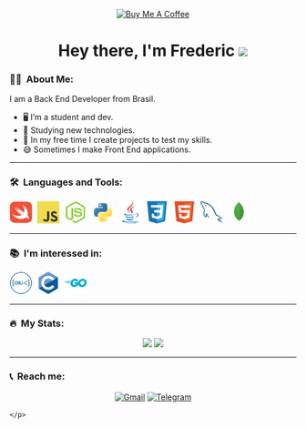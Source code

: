 <p align="center">
<a href="https://www.buymeacoffee.com/xsfrederic" target="_blank"><img src="https://cdn.buymeacoffee.com/buttons/default-orange.png" alt="Buy Me A Coffee" height="41" width="174"></a>
</p>

<h1 align="center">Hey there, I'm Frederic <img src="https://media.giphy.com/media/hvRJCLFzcasrR4ia7z/giphy.gif" width="40"></h1>

### :man_technologist: &nbsp;About Me:

I am a Back End Developer from Brasil.

- 🖥️ I’m a student and dev.
- 📖 Studying new technologies.
- 🔭 In my free time I create projects to test my skills.
- 😅 Sometimes I make Front End applications.

---

### 🛠 &nbsp;Languages and Tools:

<p>
  <img src="https://github.com/devicons/devicon/blob/master/icons/swift/swift-original.svg" title="Swift" alt="Swift" width="40" height="40"/>&nbsp;
  <img src="https://github.com/devicons/devicon/blob/master/icons/javascript/javascript-original.svg" title="JavaScript" alt="JavaScript" width="40" height="40"/>&nbsp;
  <img src="https://github.com/devicons/devicon/blob/master/icons/nodejs/nodejs-original.svg" title="NodeJs" alt="NodeJs" width="40" height="40"/>&nbsp;
  <img src="https://github.com/devicons/devicon/blob/master/icons/python/python-original.svg" title="Python" alt="Python" width="40" height="40"/>&nbsp;
  <img src="https://github.com/devicons/devicon/blob/master/icons/java/java-original.svg" title="Java" alt="Java " width="40" height="40"/>&nbsp;
  <img src="https://github.com/devicons/devicon/blob/master/icons/css3/css3-original.svg"  title="CSS3" alt="CSS" width="40" height="40"/>&nbsp;
  <img src="https://github.com/devicons/devicon/blob/master/icons/html5/html5-original.svg" title="HTML5" alt="HTML" width="40" height="40"/>&nbsp;
  <img src="https://github.com/devicons/devicon/blob/master/icons/mysql/mysql-original.svg" title="MySQL"  alt="MySQL" width="40" height="40"/>&nbsp;
  <img src="https://github.com/devicons/devicon/blob/master/icons/mongodb/mongodb-original.svg" title="MongoDB" alt="MongoDB" width="40" height="40"/>&nbsp;
</p>

---

### 📚 &nbsp;I'm interessed in:

<p>
  <img src="https://github.com/devicons/devicon/blob/master/icons/objectivec/objectivec-plain.svg" title="Objective-C" alt="Objective-C" width="40" height="40"/>&nbsp;
  <img src="https://github.com/devicons/devicon/blob/master/icons/c/c-original.svg" title="C" alt="C" width="40" height="40"/>&nbsp;
  <img src="https://github.com/devicons/devicon/blob/master/icons/go/go-original-wordmark.svg" title="Go" alt="Go" width="40" height="40"/>&nbsp;
</p>

---

### 🔥 &nbsp;My Stats:
<div align="center">
  <img height="180em" src="https://github-readme-stats.vercel.app/api?username=FredericXS&show_icons=true&theme=tokyonight"/>
  <img height="180em" src="https://github-readme-stats.vercel.app/api/top-langs/?username=FredericXS&layout=compact&theme=tokyonight"/>
</div>

---

### 📞 &nbsp;Reach me:
<div align="center">
  <a href="https://mailto:xsfrederic@gmail.com" target="_blank"><img align="center"
     src="https://img.shields.io/badge/gmail-EA4335.svg?style=for-the-badge&logo=gmail&logoColor=white"
     alt="Gmail" height="30"/></a>
  <a href="https://t.me/xsfrederic" target="_blank"><img align="center"
     src="https://img.shields.io/badge/telegram-blue.svg?style=for-the-badge&logo=telegram&logoColor=white"
     alt="Telegram" height="30"/></a>
</div>
  </p>
  
    </p>
